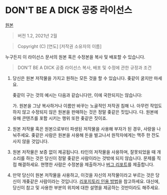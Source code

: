 # DON'T BE A DICK 공중 라이선스

[원본](https://github.com/philsturgeon/dbad)

> 버전 1.2, 2021년 2월

> Copyright (C) [연도] [저작권 소유자의 이름]
 
 누구든지 이 라이선스 문서의 원본 혹은 수정본을 복사 및 배포할 수 있습니다.

> DON'T BE A DICK 공중 라이선스
> 복사, 배포 및 수정에 관한 규정과 조건

 1. 당신은 원본 저작물을 가지고 원하는 모든 것을 할 수 있습니다. 좆같이 굴지만 마세요.

     좆같이 구는 것의 예시는 다음과 같습니다만, 이에 국한되지는 않습니다:

	 가. 원본을 그냥 복사하거나 이름만 바꾸는 노골적인 저작권 침해
     나. 아무런 작업도 하지 않고 수정되지 않은 원본을 판매하는 것은 정말 좆같은 짓입니다.
     다. 원본에 유해 콘텐츠를 포함 시키는 행위 또한 좆같은 짓이죠.

 2. 원본 저작물 혹은 원본으로부터 파생된 저작물을 사용해 부자가 된 경우, 사랑을 나눠주세요. 좆같은 사람은 원본을 사용해 돈을 벌고나서 원작자에게는 맥주 한 잔도 사지 않을 것입니다.
 
 3. 원본 저작물은 보증 없이 제공됩니다. 타인의 저작물을 사용하며, 잘못되었을 때 개소리를 하는 것은 당신이 정말 좆같은 사람이라는 것밖에 되지 않습니다. 문제를 직접 해결하세요. 현명한 사람은 수정본을 제출하거나 [버그 리포트](https://www.chiark.greenend.org.uk/~sgtatham/bugs.html)를 제출합니다.

 4. 만약 당신이 원본 저작물을 사용하고, 이것을 자신의 저작물이라고 부르는 것은 당신이 개좆같은 사람이라는 것입니다. [리포지토리 인용 방법](https://academia.stackexchange.com/questions/14010/how-do-you-cite-a-github-repository)을 참고하세요. 대신에, 당신이 참고 및 사용한 부분의 위치에 대한 설명을 제공하는 것만이라도 해주세요.
 
